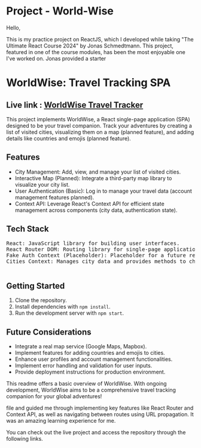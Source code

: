 # Project - World-Wise

Hello,

This is my practice project on ReactJS, which I developed while taking "The Ultimate React Course 2024" by Jonas Schmedtmann. This project, featured in one of the course modules, has been the most enjoyable one I've worked on. Jonas provided a starter <h1>WorldWise: Travel Tracking SPA</h1>

<!-- the live link -->
<h2>Live link : <a href="https://project-world-wise-by-ashiqur2279.netlify.app/" target="_blank">WorldWise Travel Tracker</a></h2>

  <p>This project implements WorldWise, a React single-page application (SPA) designed to be your travel companion. Track your adventures by creating a list of visited cities, visualizing them on a map (planned feature), and adding details like countries and emojis (planned feature).</p>

  <h2>Features</h2>

  <ul>
    <li>City Management: Add, view, and manage your list of visited cities.</li>
    <li>Interactive Map (Planned): Integrate a third-party map library to visualize your city list.</li>
    <li>User Authentication (Basic): Log in to manage your travel data (account management features planned).</li>
    <li>Context API: Leverage React's Context API for efficient state management across components (city data, authentication state).</li>
  </ul>

  <h2>Tech Stack</h2>

  <pre>
React: JavaScript library for building user interfaces.
React Router DOM: Routing library for single-page application navigation.
Fake Auth Context (Placeholder): Placeholder for a future real authentication system.
Cities Context: Manages city data and provides methods to child components.
  </pre>

  <h2>Getting Started</h2>

  <ol>
    <li>Clone the repository.</li>
    <li>Install dependencies with <code>npm install</code>.</li>
    <li>Run the development server with <code>npm start</code>.</li>
  </ol>

  <h2>Future Considerations</h2>

  <ul>
    <li>Integrate a real map service (Google Maps, Mapbox).</li>
    <li>Implement features for adding countries and emojis to cities.</li>
    <li>Enhance user profiles and account management functionalities.</li>
    <li>Implement error handling and validation for user inputs.</li>
    <li>Provide deployment instructions for production environment.</li>
  </ul>

  <p>This readme offers a basic overview of WorldWise. With ongoing development, WorldWise aims to be a comprehensive travel tracking companion for your global adventures!</p>file and guided me through implementing key features like React Router and Context API, as well as navigating between routes using URL propagation. It was an amazing learning experience for me.

You can check out the live project and access the repository through the following links.
